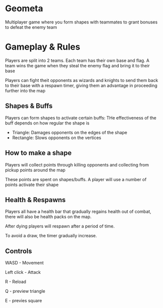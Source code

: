 # Geometa
Multiplayer game where you form shapes with teammates to grant bonuses to defeat the enemy team

# Gameplay & Rules
Players are split into 2 teams. Each team has their own base and flag. A team wins the game when they steal the enemy flag and bring it to their base

Players can fight theit opponents as wizards and knights to send them back to their base with a respawn timer, giving them an advantage in proceeding further into the map

## Shapes & Buffs
Players can form shapes to activate certain buffs:
THe effectiveness of the buff depends on how regular the shape is

 - Triangle: Damages opponents on the edges of the shape 
 - Rectangle: Slows opponents on the vertices

## How to make a shape
Players will collect points through killing opponents and collecting from pickup points around the map

These points are spent on shapes/buffs. A player will use a number of points activate their shape

## Health & Respawns
Players all have a health bar that gradually regains health out of combat, there will also be health packs on the map.

After dying players will respawn after a period of time.

To avoid a draw, the timer gradually increase.

## Controls
WASD - Movement

Left click - Attack

R - Reload 

Q - preview triangle 

E - previes square


